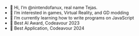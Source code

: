 - 👋 Hi, I’m @nintendofanux, real name Tejas.
- 👀 I’m interested in games, Virtual Reality, and GD modding
- 🌱 I’m currently learning how to write programs on JavaScript
- 🥇 Best AI Award, Codeavour 2023
- 🥈 Best Application, Codeavour 2024 
<!---
nintendofanux/nintendofanux is a ✨ special ✨ repository because its `README.md` (this file) appears on your GitHub profile.
You can click the Preview link to take a look at your changes.
--->
